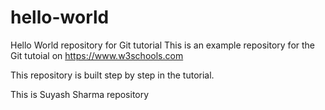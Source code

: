# hello-world
Hello World repository for Git tutorial
This is an example repository for the Git tutoial on https://www.w3schools.com

This repository is built step by step in the tutorial.

This is Suyash Sharma repository